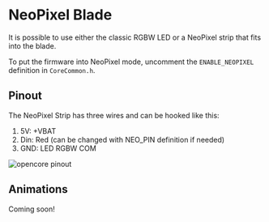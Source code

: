 # NeoPixel Blade

It is possible to use either the classic RGBW LED or a NeoPixel strip that fits into the blade.

To put the firmware into NeoPixel mode, uncomment the `ENABLE_NEOPIXEL` definition in `CoreCommon.h`.

## Pinout

The NeoPixel Strip has three wires and can be hooked like this:
1) 5V: +VBAT
2) Din: Red (can be changed with NEO_PIN definition if needed)
3) GND: LED RGBW COM

![opencore pinout](https://media.discordapp.net/attachments/1011973789640315010/1070273458585477210/IMG_20230201_101758_735.png?width=512&height=250)

## Animations

Coming soon!
